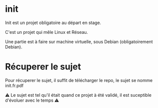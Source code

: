 # init

Init est un projet obligatoire au départ en stage. 

C'est un projet qui mêle Linux et Réseau.

Une partie est à faire sur machine virtuelle, sous Debian (obligatoirement Debian).

# Récuperer le sujet

Pour récuperer le sujet, il suffit de télécharger le repo, le sujet se nomme init.fr.pdf

⚠️ Le sujet est tel qu'il était quand ce projet à été validé, il est suceptible d'évoluer avec le temps ⚠️
